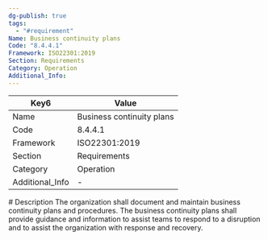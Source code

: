 ```yaml
---
dg-publish: true
tags:
  - "#requirement"
Name: Business continuity plans
Code: "8.4.4.1"
Framework: ISO22301:2019
Section: Requirements
Category: Operation
Additional_Info: 
---
```


<div><table class="dataview table-view-table"><thead class="table-view-thead"><tr class="table-view-tr-header"><th class="table-view-th"><span>Key</span><span class="dataview small-text">6</span></th><th class="table-view-th"><span>Value</span></th></tr></thead><tbody class="table-view-tbody"><tr><td><span>Name</span></td><td><span>Business continuity plans</span></td></tr><tr><td><span>Code</span></td><td><span>8.4.4.1</span></td></tr><tr><td><span>Framework</span></td><td><span>ISO22301:2019</span></td></tr><tr><td><span>Section</span></td><td><span>Requirements</span></td></tr><tr><td><span>Category</span></td><td><span>Operation</span></td></tr><tr><td><span>Additional_Info</span></td><td><span>-</span></td></tr></tbody></table></div>
# Description
The organization shall document and maintain business continuity plans and procedures. The business continuity plans shall provide guidance and information to assist teams to respond to a disruption and to assist the organization with response and recovery. 
